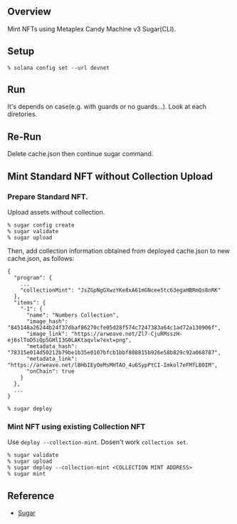 ## Overview
Mint NFTs using Metaplex Candy Machine v3 Sugar(CLI).

## Setup
```
% solana config set --url devnet
```

## Run
It's depends on case(e.g. with guards or no guards...). Look at each diretories.

## Re-Run
Delete cache.json then continue sugar command.

## Mint Standard NFT without Collection Upload
### Prepare Standard NFT.
Upload assets without collection.

```
% sugar config create
% sugar validate
% sugar upload
```

Then, add collection information obtained from deployed cache.json to new cache.json, as follows:

```
{
  "program": {
    ...
    "collectionMint": "JsZGpNgGXwzYKe8xA61mGNcee5tc63egaHBRmQs8nRK"
  },
  "items": {
    "-1": {
      "name": "Numbers Collection",
      "image_hash": "845148a26244b24f37dbaf86270cfe05d28f574c7247383a64c1ad72a130906f",
      "image_link": "https://arweave.net/Zl7-CjuRMsszH-ej6slToD5iQpSGHlI3G0LAKtaqvlw?ext=png",
      "metadata_hash": "78315e014d50212b79be1b35e0107bfcb1bbf808815b926e58b829c92a068787",
      "metadata_link": "https://arweave.net/lBHbIEyOeMsMHTAO_4u6SypPtCI-Imkol7eFMfLB0IM",
      "onChain": true
    }
  },
  ...
}
```

```
% sugar deploy
```

### Mint NFT using existing Collection NFT
Use `deploy --collection-mint`. Dosen't work `collection set`.

```
% sugar validate
% sugar upload
% sugar deploy --collection-mint <COLLECTION MINT ADDRESS>
% sugar mint
```

## Reference
- [Sugar](https://docs.metaplex.com/programs/candy-machine/how-to-guides/my-first-candy-machine-part1)